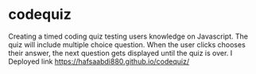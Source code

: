 # codequiz
Creating a timed coding quiz testing users knowledge on Javascript. The quiz will include multiple choice question. When the user clicks chooses their answer, the next question gets displayed until the quiz is over. I
Deployed link 
https://hafsaabdi880.github.io/codequiz/

